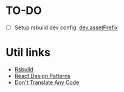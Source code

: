 # TO-DO

- [ ] Setup rsbuild dev config: [dev.assetPrefix](https://rsbuild.dev/config/dev/asset-prefix)

# Util links

- [Rsbuild](https://rsbuild.dev/)
- [React Design Patterns](https://refine.dev/blog/react-design-patterns/)
- [Don't Translate Any Code](https://gist.github.com/sirius-beck/1822478720e100ce3b13dde0e54415c0)
